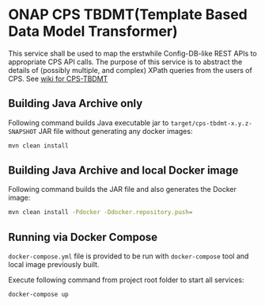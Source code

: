 <!--
  ============LICENSE_START=======================================================
   Copyright (C) 2022 Wipro Limited..
  ================================================================================
  Licensed under the Apache License, Version 2.0 (the "License");
  you may not use this file except in compliance with the License.
  You may obtain a copy of the License at

       http://www.apache.org/licenses/LICENSE-2.0

  Unless required by applicable law or agreed to in writing, software
  distributed under the License is distributed on an "AS IS" BASIS,
  WITHOUT WARRANTIES OR CONDITIONS OF ANY KIND, either express or implied.
  See the License for the specific language governing permissions and
  limitations under the License.

  SPDX-License-Identifier: Apache-2.0
  ============LICENSE_END=========================================================
-->

# ONAP CPS TBDMT(Template Based Data Model Transformer)

This service shall be used to map the erstwhile Config-DB-like REST APIs to appropriate CPS API calls. The purpose of this service is to abstract the details of (possibly multiple, and complex) XPath queries from the users of CPS.
See [wiki for CPS-TBDMT](https://wiki.onap.org/display/DW/R9+TBDMT+Enhancements)

## Building Java Archive only

Following command builds Java executable jar to `target/cps-tbdmt-x.y.z-SNAPSHOT` JAR file
without generating any docker images:

```bash
mvn clean install
```

## Building Java Archive and local Docker image

Following command builds the JAR file and also generates the Docker image:

```bash
mvn clean install -Pdocker -Ddocker.repository.push=
```

## Running via Docker Compose

`docker-compose.yml` file is provided to be run with `docker-compose` tool and local image previously built.

Execute following command from project root folder to start all services:

```bash
docker-compose up
```
